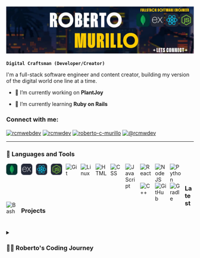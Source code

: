
![Banner](https://github.com/rcm-webdev/rcm-webdev/raw/main/banner-2.webp)

**`Digital Craftsman (Developer/Creator)`**

I'm a full-stack software engineer and content creator, building my version of the digital world one line at a time. 




- 🔭 I’m currently working on **PlantJoy**

- 🌱 I’m currently learning **Ruby on Rails**

<h3 align="left">Connect with me:</h3>
<p align="left">
<a href="https://dev.to/rcmwebdev" target="blank"><img align="center" src="https://raw.githubusercontent.com/rahuldkjain/github-profile-readme-generator/master/src/images/icons/Social/devto.svg" alt="rcmwebdev" height="30" width="40" /></a>
<a href="https://twitter.com/rcmwdev" target="blank"><img align="center" src="https://raw.githubusercontent.com/rahuldkjain/github-profile-readme-generator/master/src/images/icons/Social/twitter.svg" alt="rcmwdev" height="30" width="40" /></a>
<a href="https://linkedin.com/in/roberto-c-murillo" target="blank"><img align="center" src="https://raw.githubusercontent.com/rahuldkjain/github-profile-readme-generator/master/src/images/icons/Social/linked-in-alt.svg" alt="roberto-c-murillo" height="30" width="40" /></a>
<a href="https://hashnode.com/@rcmwdev" target="blank"><img align="center" src="https://raw.githubusercontent.com/rahuldkjain/github-profile-readme-generator/master/src/images/icons/Social/hashnode.svg" alt="@rcmwdev" height="30" width="40" /></a>
</p>



---

### 🧰 Languages and Tools

<img align="left" alt="MongoDB" width="30px" style="padding-right:10px;" src="https://github.com/rcm-webdev/rcm-webdev/blob/main/skill-icons--mongodb.svg"/>
<img align="left" alt="Express" width="30px" style="padding-right:10px;" src="https://github.com/rcm-webdev/rcm-webdev/blob/main/skill-icons--expressjs-dark.svg" />
<img align="left" alt="React" width="30px" style="padding-right:10px;" src="https://github.com/rcm-webdev/rcm-webdev/blob/main/skill-icons--react-dark.svg" />
<img align="left" alt="Node" width="30px" style="padding-right:10px;" src="https://github.com/rcm-webdev/rcm-webdev/blob/main/skill-icons--nodejs-dark.svg" />
<img align="left" alt="Git" width="30px" style="padding-right:10px;" src="https://cdn.jsdelivr.net/gh/devicons/devicon/icons/git/git-original.svg" />
<img align="left" alt="Linux" width="30px" style="padding-right:10px;" src="https://cdn.jsdelivr.net/gh/devicons/devicon/icons/linux/linux-original.svg" />
<img align="left" alt="HTML" width="30px" style="padding-right:10px;" src="https://cdn.jsdelivr.net/gh/devicons/devicon/icons/html5/html5-plain.svg" />
<img align="left" alt="CSS" width="30px" style="padding-right:10px;" src="https://cdn.jsdelivr.net/gh/devicons/devicon/icons/css3/css3-plain.svg" />
<img align="left" alt="JavaScript" width="30px" style="padding-right:10px;" src="https://cdn.jsdelivr.net/gh/devicons/devicon/icons/javascript/javascript-plain.svg" />
<img align="left" alt="React" width="30px" style="padding-right:10px;" src="https://cdn.jsdelivr.net/gh/devicons/devicon/icons/react/react-original.svg" />
<img align="left" alt="NodeJS" width="30px" style="padding-right:10px;" src="https://cdn.jsdelivr.net/gh/devicons/devicon/icons/nodejs/nodejs-original.svg" />
<img align="left" alt="Python" width="30px" style="padding-right:10px;" src="https://cdn.jsdelivr.net/gh/devicons/devicon/icons/python/python-plain.svg" />
<img align="left" alt="C++" width="30px" style="padding-right:10px;" src="https://cdn.jsdelivr.net/gh/devicons/devicon/icons/cplusplus/cplusplus-line.svg" />
<img align="left" alt="GitHub" width="30px" style="padding-right:10px;" src="https://cdn.jsdelivr.net/gh/devicons/devicon/icons/github/github-original.svg" />
<img align="left" alt="Gradle" width="30px" style="padding-right:10px;" src="https://cdn.jsdelivr.net/gh/devicons/devicon/icons/gradle/gradle-plain.svg" />
<img align="left" alt="Bash" width="30px" style="padding-right:10px;" src="https://cdn.jsdelivr.net/gh/devicons/devicon/icons/bash/bash-original.svg" />
<br />

#

###  Latest Projects


#



#

<details>
 <summary><h3>👨‍💻 Roberto's Coding Journey</h3></summary>
 

 
[twitter]: https://twitter.com/rcmwdev
[linkedin]: https://www.linkedin.com/in/roberto-c-murillo/
